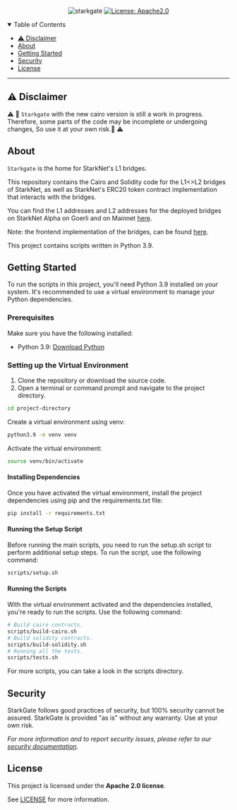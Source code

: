 <div align="center">

![starkgate](https://github.com/starknet-io/starkgate-contracts/assets/88274280/1e8d90ee-c06b-42c5-8451-601bc8570223)
[![License: Apache2.0](https://img.shields.io/badge/License-Apache2.0-green.svg)](LICENSE)
</div>


<details open="open">
<summary>Table of Contents</summary>

- [:warning: Disclaimer](#warning-disclaimer)
- [About](#about)
- [Getting Started](#getting-started)
- [Security](#security)
- [License](#license)

</details>

---

## :warning: Disclaimer

:warning: :construction: `Starkgate` with the new cairo version is still a work in progress. Therefore, some parts of the code may be incomplete or undergoing changes, So use it at your own risk.:construction: :warning:

## About

`Starkgate` is the home for StarkNet's L1 bridges.

This repository contains the Cairo and Solidity code for the L1<>L2 bridges of StarkNet,
as well as StarkNet's ERC20 token contract implementation that interacts with the bridges.

You can find the L1 addresses and L2 addresses for the deployed bridges on StarkNet Alpha on Goerli and on Mainnet [here](https://github.com/starkware-libs/starknet-addresses).

Note: the frontend implementation of the bridges, can be found [here](https://github.com/starkware-libs/starkgate-frontend).

This project contains scripts written in Python 3.9.


## Getting Started

To run the scripts in this project, you'll need Python 3.9 installed on your system. It's recommended to use a virtual environment to manage your Python dependencies.

### Prerequisites

Make sure you have the following installed:

- Python 3.9: [Download Python](https://www.python.org/downloads/)

### Setting up the Virtual Environment

1. Clone the repository or download the source code.
2. Open a terminal or command prompt and navigate to the project directory.

```bash
cd project-directory
```

Create a virtual environment using venv:
```bash
python3.9 -m venv venv
```

Activate the virtual environment:

```bash
source venv/bin/activate
```

#### Installing Dependencies

Once you have activated the virtual environment, install the project dependencies using pip and the requirements.txt file:

```bash
pip install -r requirements.txt
```

#### Running the Setup Script
Before running the main scripts, you need to run the setup.sh script to perform additional setup steps. To run the script, use the following command:

```bash
scripts/setup.sh
```

#### Running the Scripts
With the virtual environment activated and the dependencies installed, you're ready to run the scripts. Use the following command:

```bash
# Build cairo contracts.
scripts/build-cairo.sh
# Build solidity contracts.
scripts/build-solidity.sh
# Running all the tests.
scripts/tests.sh
```


For more scripts, you can take a look in the scripts directory.


## Security

StarkGate follows good practices of security, but 100% security cannot be assured.
StarkGate is provided "as is" without any warranty. Use at your own risk.

_For more information and to report security issues, please refer to our [security documentation](SECURITY.md)._
## License

This project is licensed under the **Apache 2.0 license**.

See [LICENSE](LICENSE) for more information.

